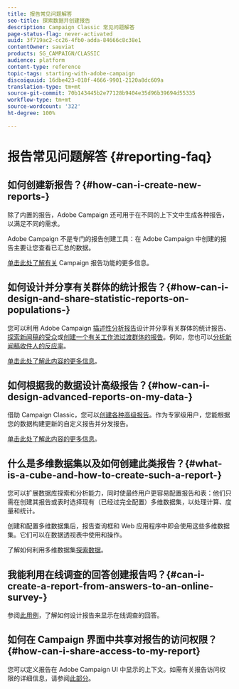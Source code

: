 ```yaml
---
title: 报告常见问题解答
seo-title: 探索数据并创建报告
description: Campaign Classic 常见问题解答
page-status-flag: never-activated
uuid: 3f719ac2-cc26-4fb0-adda-84666c8c38e1
contentOwner: sauviat
products: SG_CAMPAIGN/CLASSIC
audience: platform
content-type: reference
topic-tags: starting-with-adobe-campaign
discoiquuid: 16dbe423-018f-4666-9901-2120a8dc609a
translation-type: tm+mt
source-git-commit: 70b143445b2e77128b9404e35d96b39694d55335
workflow-type: tm+mt
source-wordcount: '322'
ht-degree: 100%

---
```



# 报告常见问题解答 {#reporting-faq}

## 如何创建新报告？{#how-can-i-create-new-reports-}

除了内置的报告，Adobe Campaign 还可用于在不同的上下文中生成各种报告，以满足不同的需求。

Adobe Campaign 不是专门的报告创建工具：在 Adobe Campaign 中创建的报告主要让您查看已汇总的数据。

[单击此处了解有关](../../reporting/using/about-adobe-campaign-reporting-tools.md) Campaign 报告功能的更多信息。

## 如何设计并分享有关群体的统计报告？{#how-can-i-design-and-share-statistic-reports-on-populations-}

您可以利用 Adobe Campaign [描述性分析报告](../../reporting/using/about-descriptive-analysis.md)设计并分享有关群体的统计报告、[探索新闻稿的受众](../../reporting/using/use-cases.md#analyzing-a-population)或[创建一个有关工作流过渡群体的报告](../../reporting/using/use-cases.md#analyzing-a-transition-target-in-a-workflow)。例如，您也可以[分析新闻稿收件人的反应率](../../reporting/using/use-cases.md#analyzing-recipient-tracking-logs)。

[单击此处了解此内容的更多信息](../../reporting/using/about-descriptive-analysis.md)。

## 如何根据我的数据设计高级报告？{#how-can-i-design-advanced-reports-on-my-data-}

借助 Campaign Classic，您可以[创建各种高级报告](../../reporting/using/about-reports-creation-in-campaign.md)。作为专家级用户，您能根据您的数据构建更新的自定义报告并分发报告。

[单击此处了解此内容的更多信息](../../reporting/using/about-reports-creation-in-campaign.md)。

## 什么是多维数据集以及如何创建此类报告？{#what-is-a-cube-and-how-to-create-such-a-report-}

您可以扩展数据库探索和分析能力，同时使最终用户更容易配置报告和表：他们只需在创建其报告或表时选择现有（已经过完全配置）多维数据集，以处理计算、度量和统计。

创建和配置多维数据集后，报告查询框和 Web 应用程序中即会使用这些多维数据集。它们可以在数据透视表中使用和操作。

了解如何利用多维数据集[探索数据](../../reporting/using/using-cubes-to-explore-data.md)。

## 我能利用在线调查的回答创建报告吗？{#can-i-create-a-report-from-answers-to-an-online-survey-}

参阅[此用例](../../reporting/using/use-case--displaying-report-on-answers-to-an-online-survey.md)，了解如何设计报告来显示在线调查的回答。

## 如何在 Campaign 界面中共享对报告的访问权限？ {#how-can-i-share-access-to-my-report}

您可以定义报告在 Adobe Campaign UI 中显示的上下文。如需有关报告访问权限的详细信息，请参阅[此部分](../../reporting/using/configuring-access-to-the-report.md)。
